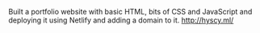 Built a portfolio website with basic HTML, bits of CSS and JavaScript and deploying it using Netlify and adding a domain to it. http://hyscy.ml/
